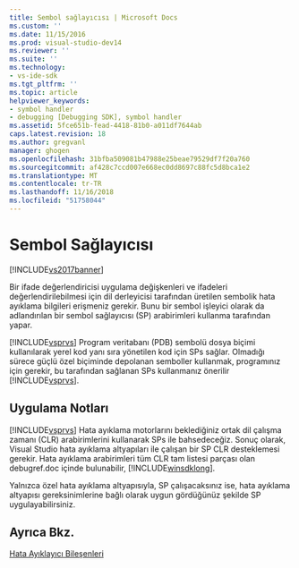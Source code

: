 ```yaml
---
title: Sembol sağlayıcısı | Microsoft Docs
ms.custom: ''
ms.date: 11/15/2016
ms.prod: visual-studio-dev14
ms.reviewer: ''
ms.suite: ''
ms.technology:
- vs-ide-sdk
ms.tgt_pltfrm: ''
ms.topic: article
helpviewer_keywords:
- symbol handler
- debugging [Debugging SDK], symbol handler
ms.assetid: 5fce651b-fead-4418-81b0-a011df7644ab
caps.latest.revision: 18
ms.author: gregvanl
manager: ghogen
ms.openlocfilehash: 31bfba509081b47988e25beae79529df7f20a760
ms.sourcegitcommit: af428c7ccd007e668ec0dd8697c88fc5d8bca1e2
ms.translationtype: MT
ms.contentlocale: tr-TR
ms.lasthandoff: 11/16/2018
ms.locfileid: "51758044"
---
```

# <a name="symbol-provider"></a>Sembol Sağlayıcısı
[!INCLUDE[vs2017banner](../../includes/vs2017banner.md)]

Bir ifade değerlendiricisi uygulama değişkenleri ve ifadeleri değerlendirilebilmesi için dil derleyicisi tarafından üretilen sembolik hata ayıklama bilgileri erişmeniz gerekir. Bunu bir sembol işleyici olarak da adlandırılan bir sembol sağlayıcısı (SP) arabirimleri kullanma tarafından yapar.  
  
 [!INCLUDE[vsprvs](../../includes/vsprvs-md.md)] Program veritabanı (PDB) sembolü dosya biçimi kullanılarak yerel kod yanı sıra yönetilen kod için SPs sağlar. Olmadığı sürece güçlü özel biçiminde depolanan semboller kullanmak, programınız için gerekir, bu tarafından sağlanan SPs kullanmanız önerilir [!INCLUDE[vsprvs](../../includes/vsprvs-md.md)].  
  
## <a name="implementation-notes"></a>Uygulama Notları  
 [!INCLUDE[vsprvs](../../includes/vsprvs-md.md)] Hata ayıklama motorlarını beklediğiniz ortak dil çalışma zamanı (CLR) arabirimlerini kullanarak SPs ile bahsedeceğiz. Sonuç olarak, Visual Studio hata ayıklama altyapıları ile çalışan bir SP CLR desteklemesi gerekir. Hata ayıklama arabirimleri tüm CLR tam listesi parçası olan debugref.doc içinde bulunabilir, [!INCLUDE[winsdklong](../../includes/winsdklong-md.md)].  
  
 Yalnızca özel hata ayıklama altyapısıyla, SP çalışacaksınız ise, hata ayıklama altyapısı gereksinimlerine bağlı olarak uygun gördüğünüz şekilde SP uygulayabilirsiniz.  
  
## <a name="see-also"></a>Ayrıca Bkz.  
 [Hata Ayıklayıcı Bileşenleri](../../extensibility/debugger/debugger-components.md)

